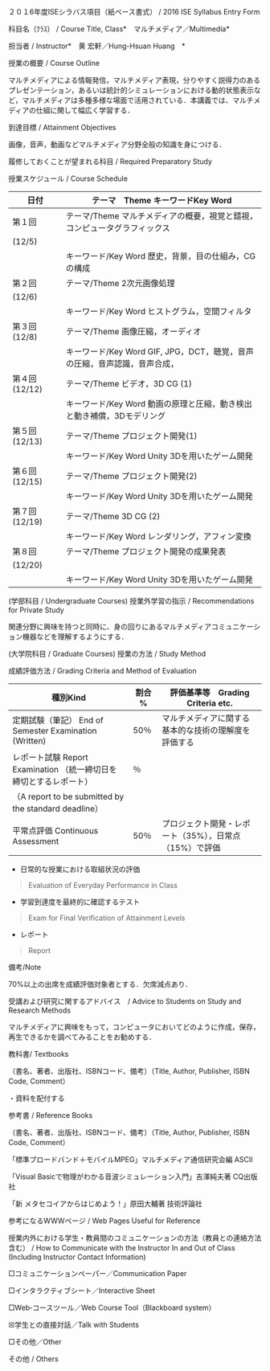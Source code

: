 ２０１6年度ISEシラバス項目（紙ベース書式） / 2016 ISE Syllabus Entry Form

科目名（ｸﾗｽ） / Course Title, Class*　マルチメディア／Multimedia*　

担当者 / Instructor*　黄 宏軒／Hung-Hsuan Huang　*

授業の概要 / Course Outline

マルチメディアによる情報発信，マルチメディア表現，分りやすく説得力のあるプレゼンテーション，あるいは統計的シミュレーションにおける動的状態表示など，マルチメディアは多種多様な場面で活用されている．本講義では、マルチメディアの仕組に関して幅広く学習する．

到達目標 / Attainment Objectives

画像，音声，動画などマルチメディア分野全般の知識を身につける．

履修しておくことが望まれる科目 / Required Preparatory Study

授業スケジュール / Course Schedule

| 日付           | テーマ　Theme キーワードKey Word                                          |
|----------------|---------------------------------------------------------------------------|
| 第１回         | テーマ/Theme マルチメディアの概要，視覚と錯視，コンピュータグラフィックス |
| (12/5)         |                                                                           |
|                | キーワード/Key Word 歴史，背景，目の仕組み，CGの構成                      |
| 第２回         | テーマ/Theme 2次元画像処理                                                |
| (12/6)         |                                                                           |
|                | キーワード/Key Word ヒストグラム，空間フィルタ                            |
| 第３回 (12/8)  | テーマ/Theme 画像圧縮，オーディオ                                         |
|                | キーワード/Key Word GIF, JPG，DCT，聴覚，音声の圧縮，音声認識，音声合成， |
| 第４回 (12/12) | テーマ/Theme ビデオ，3D CG (1)                                            |
|                | キーワード/Key Word 動画の原理と圧縮，動き検出と動き補償，3Dモデリング    |
| 第５回 (12/13) | テーマ/Theme プロジェクト開発(1)                                          |
|                | キーワード/Key Word Unity 3Dを用いたゲーム開発                            |
| 第６回 (12/15) | テーマ/Theme プロジェクト開発(2)                                          |
|                | キーワード/Key Word Unity 3Dを用いたゲーム開発                            |
| 第７回 (12/19) | テーマ/Theme 3D CG (2)                                                    |
|                | キーワード/Key Word レンダリング，アフィン変換                            |
| 第８回         | テーマ/Theme プロジェクト開発の成果発表                                   |
| (12/20)        |                                                                           |
|                | キーワード/Key Word Unity 3Dを用いたゲーム開発                            |

(学部科目 / Undergraduate Courses) 授業外学習の指示 / Recommendations for
Private Study

関連分野に興味を持つと同時に、身の回りにあるマルチメディアコミュニケーション機器などを理解するようにする．

(大学院科目 / Graduate Courses) 授業の方法 / Study Method

成績評価方法 / Grading Criteria and Method of Evaluation

| 種別Kind                                                                                                                | 割合 % | 評価基準等　Grading Criteria etc.                      |
|-------------------------------------------------------------------------------------------------------------------------|--------|--------------------------------------------------------|
| 定期試験（筆記） End of Semester Examination (Written)                                                                  | 50％   | マルチメディアに関する基本的な技術の理解度を評価する   |
| レポート試験 Report Examination （統一締切日を締切とするレポート）                                                      | ％     |                                                        |
| （A report to be submitted by the standard deadline）                                                                   |        |                                                        |
| 平常点評価 Continuous Assessment                                                                                        | 50％   | プロジェクト開発・レポート（35%），日常点（15%）で評価 |

-   日常的な授業における取組状況の評価

>   Evaluation of Everyday Performance in Class

-   学習到達度を最終的に確認するテスト

>   Exam for Final Verification of Attainment Levels

-   レポート

>   Report

備考/Note

70%以上の出席を成績評価対象者とする．欠席減点あり．

受講および研究に関するアドバイス　/ Advice to Students on Study and Research
Methods

マルチメディアに興味をもって，コンピュータにおいてどのように作成，保存，再生できるかを調べてみることをお勧めする．

教科書/ Textbooks

（書名、著者、出版社、ISBNコード、備考）（Title, Author, Publisher, ISBN Code,
Comment）

・資料を配付する

参考書 / Reference Books

（書名、著者、出版社、ISBNコード、備考）（Title, Author, Publisher, ISBN Code,
Comment）

「標準ブロードバンド＋モバイルMPEG」マルチメディア通信研究会編 ASCII

「Visual Basicで物理がわかる音波シミュレーション入門」吉澤純夫著 CQ出版社

「新 メタセコイアからはじめよう！」原田大輔著 技術評論社

参考になるWWWページ / Web Pages Useful for Reference

授業内外における学生・教員間のコミュニケーションの方法（教員との連絡方法含む） /
How to Communicate with the Instructor In and Out of Class (Including Instructor
Contact Information)

□コミュニケーションペーパー／Communication Paper

□インタラクティブシート／Interactive Sheet

□Web‐コースツール／Web Course Tool（Blackboard system）

☒学生との直接対話／Talk with Students

□その他／Other

その他 / Others

